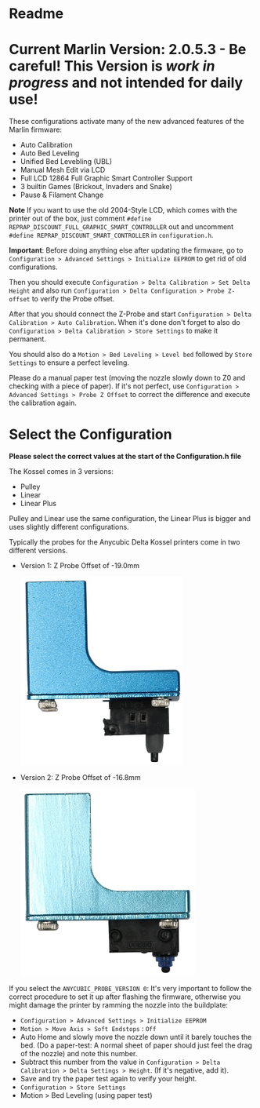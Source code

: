# Readme

# Current Marlin Version: 2.0.5.3 - Be careful! This Version is *work in progress* and not intended for daily use!

These configurations activate many of the new advanced features of the Marlin firmware:

 * Auto Calibration
 * Auto Bed Leveling
 * Unified Bed Levebling (UBL)
 * Manual Mesh Edit via LCD
 * Full LCD 12864 Full Graphic Smart Controller Support
 * 3 builtin Games (Brickout, Invaders and Snake)
 * Pause & Filament Change

**Note** If you want to use the old 2004-Style LCD, which comes with the printer out of the box, just comment `#define REPRAP_DISCOUNT_FULL_GRAPHIC_SMART_CONTROLLER` out and uncomment `#define REPRAP_DISCOUNT_SMART_CONTROLLER` in `configuration.h`.

**Important**: Before doing anything else after updating the firmware, go to `Configuration > Advanced Settings > Initialize EEPROM` to get rid of old configurations.

Then you should execute `Configuration > Delta Calibration > Set Delta Height` and also run `Configuration > Delta Configuration > Probe Z-offset` to verify the Probe offset.

After that you should connect the Z-Probe and start `Configuration > Delta Calibration > Auto Calibration`. When it's done don't forget to also do `Configuration > Delta Calibration > Store Settings` to make it permanent.

You should also do a `Motion > Bed Leveling > Level bed` followed by `Store Settings` to ensure a perfect leveling.

Please do a manual paper test (moving the nozzle slowly down to Z0 and checking with a piece of paper). If it's not perfect, use `Configuration > Advanced Settings > Probe Z Offset` to correct the difference and execute the calibration again.


# Select the Configuration

**Please select the correct values at the start of the Configuration.h file**

The Kossel comes in 3 versions:

 * Pulley
 * Linear
 * Linear Plus

Pulley and Linear use the same configuration, the Linear Plus is bigger and uses slightly different configurations.

Typically the probes for the Anycubic Delta Kossel printers come in two different versions.

  * Version 1: Z Probe Offset of -19.0mm

    ![Version 1 Probe](images/Version1Probe.jpg)

  * Version 2: Z Probe Offset of -16.8mm

    ![Version 2 Probe](images/Version2Probe.jpg)

If you select the `ANYCUBIC_PROBE_VERSION 0`: It's very important to follow the correct procedure to set it up after flashing the firmware, otherwise you might damage the printer by ramming the nozzle into the buildplate:

* `Configuration > Advanced Settings > Initialize EEPROM`
* `Motion > Move Axis > Soft Endstops` : `Off`
* Auto Home and slowly move the nozzle down until it barely touches the bed. (Do a paper-test: A normal sheet of paper should just feel the drag of the nozzle) and note this number.
* Subtract this number from the value in `Configuration > Delta Calibration > Delta Settings > Height`. (If it's negative, add it).
* Save and try the paper test again to verify your height.
* `Configuration > Store Settings`
* Motion > Bed Leveling (using paper test)
